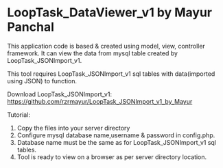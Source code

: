 # LoopTask_DataViewer_v1 by Mayur Panchal

This application code is based & created using model, view, controller framework.
It can view the data from mysql table created by LoopTask_JSONImport_v1.

This tool requires LoopTask_JSONImport_v1 sql tables with data(imported using JSON) to function. 

Download LoopTask_JSONImport_v1:
https://github.com/rzrmayur/LoopTask_JSONImport_v1_by_Mayur

Tutorial:
1) Copy the files into your server directory
2) Configure mysql database name,username & password in config.php.
3) Database name must be the same as for LoopTask_JSONImport_v1 sql tables.
4) Tool is ready to view on a browser as per server directory location.


